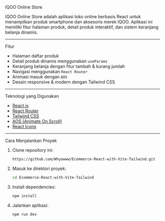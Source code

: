 IQOO Online Store

IQOO Online Store adalah aplikasi toko online berbasis React untuk menampilkan produk smartphone dan aksesoris merek IQOO. Aplikasi ini memiliki fitur halaman produk, detail produk interaktif, dan sistem keranjang belanja dinamis.

---

Fitur

- Halaman daftar produk
- Detail produk dinamis menggunakan `useParams`
- Keranjang belanja dengan fitur tambah & kurang jumlah
- Navigasi menggunakan `React Router`
- Animasi masuk dengan `AOS`
- Desain responsive & modern dengan Tailwind CSS

---

Teknologi yang Digunakan
- [React.js](https://reactjs.org/)
- [React Router](https://reactrouter.com/)
- [Tailwind CSS](https://tailwindcss.com/)
- [AOS (Animate On Scroll)](https://michalsnik.github.io/aos/)
- [React Icons](https://react-icons.github.io/react-icons/)

---

Cara Menjalankan Proyek

1. Clone repository ini:
   ```bash
   https://github.com/Whyawww/Ecommerce-React-with-Vite-Tailwind.git
2. Masuk ke direktori proyek:
   ```bash
   cd Ecommerce-React-with-Vite-Tailwind
4. Install dependencies:
   ```bash
   npm install
6. Jalankan aplikasi:
   ```bash
   npm run dev
